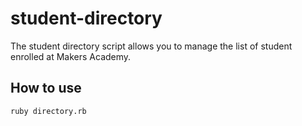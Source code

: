 # student-directory

The student directory script allows you to manage the list of student enrolled at Makers Academy.

## How to use ##

``` shell
ruby directory.rb
```
